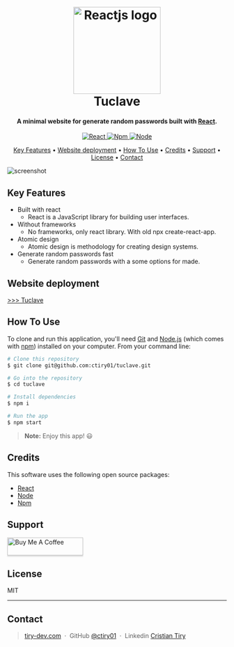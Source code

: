 
<h1 align="center">
  <br>
  <a href="#"><img src="https://d3flqabeiwkpwe.cloudfront.net/reactjs-logo.png" alt="Reactjs logo" width="200"></a>
  <br>
  Tuclave
  <br>
</h1>

<h4 align="center">A minimal website for generate random passwords built with <a href="https://es.react.dev" target="_blank">React</a>.</h4>

<p align="center">
  <a href="https://es.react.dev" target="_blank">
    <img src="https://d3flqabeiwkpwe.cloudfront.net/badges/react-badge.svg"
         alt="React">
  </a>
  <a href="https://www.npmjs.com" target="_blank">
    <img src="https://d3flqabeiwkpwe.cloudfront.net/badges/npm-badge.svg"
         alt="Npm">
  </a>
  <a href="https://nodejs.org/en" target="_blank">
    <img src="https://d3flqabeiwkpwe.cloudfront.net/badges/nodejs-badge.svg"
         alt="Node">
  </a>
</p>

<p align="center">
  <a href="#key-features">Key Features</a> •
  <a href="#website-deployment">Website deployment</a> •
  <a href="#how-to-use">How To Use</a> •
  <a href="#credits">Credits</a> •
  <a href="#support">Support</a> •
  <a href="#license">License</a> •
  <a href="#contact">Contact</a>
</p>

![screenshot](https://d3flqabeiwkpwe.cloudfront.net/gifs/tuclave-screenshots.gif)

## Key Features

* Built with react
    - React is a JavaScript library for building user interfaces.
* Without frameworks
    - No frameworks, only react library. With old npx create-react-app.
* Atomic design
    - Atomic design is methodology for creating design systems.
* Generate random passwords fast
    - Generate random passwords with a some options for made.

## Website deployment
[>>> Tuclave](https://tuclave.tiry-dev.com)

## How To Use

To clone and run this application, you'll need [Git](https://git-scm.com) and [Node.js](https://nodejs.org/en/download/) (which comes with [npm](http://npmjs.com)) installed on your computer. From your command line:

```bash
# Clone this repository
$ git clone git@github.com:ctiry01/tuclave.git

# Go into the repository
$ cd tuclave

# Install dependencies
$ npm i

# Run the app
$ npm start
```

> **Note:**
> Enjoy this app! 😃


## Credits

This software uses the following open source packages:

- [React](https://es.react.dev)
- [Node](https://nodejs.org/)
- [Npm](https://www.npmjs.com)


## Support

<a href="https://www.buymeacoffee.com/ctiry01q" target="_blank"><img src="https://www.buymeacoffee.com/assets/img/custom_images/purple_img.png" alt="Buy Me A Coffee" style="height: 41px !important;width: 174px !important;box-shadow: 0px 3px 2px 0px rgba(190, 190, 190, 0.5) !important;-webkit-box-shadow: 0px 3px 2px 0px rgba(190, 190, 190, 0.5) !important;" ></a>


## License

MIT

---


## Contact
> [tiry-dev.com](https://tiry-dev.com) &nbsp;&middot;&nbsp;
> GitHub [@ctiry01](https://github.com/ctiry01) &nbsp;&middot;&nbsp;
> Linkedin [Cristian Tiry](https://www.linkedin.com/in/cristian-tiry-3823811a8/)

